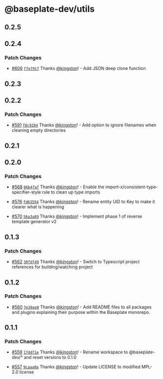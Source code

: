 # @baseplate-dev/utils

## 0.2.5

## 0.2.4

### Patch Changes

- [#606](https://github.com/halfdomelabs/baseplate/pull/606) [`ffe791f`](https://github.com/halfdomelabs/baseplate/commit/ffe791f6ab44e82c8481f3a18df9262dec71cff6) Thanks [@kingston](https://github.com/kingston)! - Add JSON deep clone function

## 0.2.3

## 0.2.2

### Patch Changes

- [#591](https://github.com/halfdomelabs/baseplate/pull/591) [`f8c9284`](https://github.com/halfdomelabs/baseplate/commit/f8c9284752c12c6aab70481bf98e6fa402e61075) Thanks [@kingston](https://github.com/kingston)! - Add option to ignore filenames when cleaning empty directories

## 0.2.1

## 0.2.0

### Patch Changes

- [#568](https://github.com/halfdomelabs/baseplate/pull/568) [`06b4faf`](https://github.com/halfdomelabs/baseplate/commit/06b4fafaf3d2ed848d959a9911b9bfa26702d4a3) Thanks [@kingston](https://github.com/kingston)! - Enable the import-x/consistent-type-specifier-style rule to clean up type imports

- [#576](https://github.com/halfdomelabs/baseplate/pull/576) [`fd63554`](https://github.com/halfdomelabs/baseplate/commit/fd635544eb6df0385501f61f3e51bce554633458) Thanks [@kingston](https://github.com/kingston)! - Rename entity UID to Key to make it clearer what is happening

- [#570](https://github.com/halfdomelabs/baseplate/pull/570) [`56a3a89`](https://github.com/halfdomelabs/baseplate/commit/56a3a8944b9a557cca0484d78851fca10122e5f9) Thanks [@kingston](https://github.com/kingston)! - Implement phase 1 of reverse template generator v2

## 0.1.3

### Patch Changes

- [#562](https://github.com/halfdomelabs/baseplate/pull/562) [`30fdf49`](https://github.com/halfdomelabs/baseplate/commit/30fdf4988de244c30d13c93b7761587d4c1413ad) Thanks [@kingston](https://github.com/kingston)! - Switch to Typescript project references for building/watching project

## 0.1.2

### Patch Changes

- [#560](https://github.com/halfdomelabs/baseplate/pull/560) [`7e38ae9`](https://github.com/halfdomelabs/baseplate/commit/7e38ae9102c7c8ea958d2dab94e76be848d1c1a8) Thanks [@kingston](https://github.com/kingston)! - Add README files to all packages and plugins explaining their purpose within the Baseplate monorepo.

## 0.1.1

### Patch Changes

- [#559](https://github.com/halfdomelabs/baseplate/pull/559) [`17dd71e`](https://github.com/halfdomelabs/baseplate/commit/17dd71e3b9f83e3359eb007f8eab1c4792bdbb8b) Thanks [@kingston](https://github.com/kingston)! - Rename workspace to @baseplate-dev/\* and reset versions to 0.1.0

- [#557](https://github.com/halfdomelabs/baseplate/pull/557) [`9caaa0a`](https://github.com/halfdomelabs/baseplate/commit/9caaa0aed05677a75fed79601dcfd24ec85ab5ad) Thanks [@kingston](https://github.com/kingston)! - Update LICENSE to modified MPL-2.0 license
